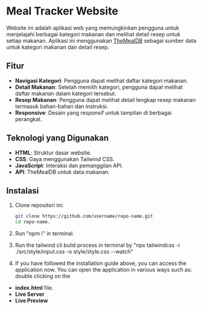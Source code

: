 # Meal Tracker Website

Website ini adalah aplikasi web yang memungkinkan pengguna untuk menjelajahi berbagai kategori makanan dan melihat detail resep untuk setiap makanan. Aplikasi ini menggunakan [TheMealDB](https://www.themealdb.com/) sebagai sumber data untuk kategori makanan dan detail resep.

## Fitur

- **Navigasi Kategori**: Pengguna dapat melihat daftar kategori makanan.
- **Detail Makanan**: Setelah memilih kategori, pengguna dapat melihat daftar makanan dalam kategori tersebut.
- **Resep Makanan**: Pengguna dapat melihat detail lengkap resep makanan termasuk bahan-bahan dan instruksi.
- **Responsive**: Desain yang responsif untuk tampilan di berbagai perangkat.

## Teknologi yang Digunakan

- **HTML**: Struktur dasar website.
- **CSS**: Gaya menggunakan Tailwind CSS.
- **JavaScript**: Interaksi dan pemanggilan API.
- **API**: TheMealDB untuk data makanan.

## Instalasi

1. Clone repositori ini:
   ```bash
   git clone https://github.com/username/repo-name.git
   cd repo-name.

2. Run "npm i" in terminal.

3. Run the tailwind cli build process in terminal by "npx tailwindcss -i ./src/style/input.css -o style/style.css --watch"

4. If you have followed the installation guide above, you can access the application now. You can open the application in various ways such as: double clicking on the 
- **index.html** file.
- **Live Server**
- **Live Preview**